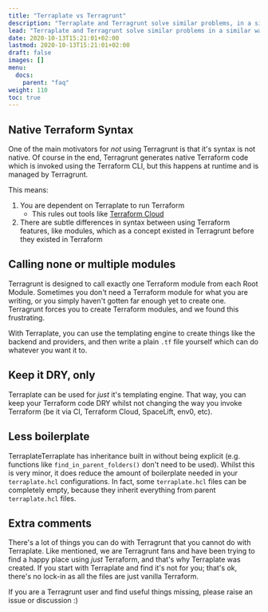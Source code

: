 ```yaml
---
title: "Terraplate vs Terragrunt"
description: "Terraplate and Terragrunt solve similar problems, in a similar way. So why create Terraplate?"
lead: "Terraplate and Terragrunt solve similar problems in a similar way. So why create Terraplate?"
date: 2020-10-13T15:21:01+02:00
lastmod: 2020-10-13T15:21:01+02:00
draft: false
images: []
menu:
  docs:
    parent: "faq"
weight: 110
toc: true
---
```


## Native Terraform Syntax

One of the main motivators for *not* using Terragrunt is that it's syntax is not native.
Of course in the end, Terragrunt generates native Terraform code which is invoked using the Terraform CLI, but this happens at runtime and is managed by Terragrunt.

This means:

1. You are dependent on Terraplate to run Terraform
   - This rules out tools like [Terraform Cloud](https://cloud.hashicorp.com/products/terraform)
2. There are subtle differences in syntax between using Terraform features, like modules, which as a concept existed in Terragrunt before they existed in Terraform

## Calling none or multiple modules

Terragrunt is designed to call exactly one Terraform module from each Root Module.
Sometimes you don't need a Terraform module for what you are writing, or you simply haven't gotten far enough yet to create one.
Terragrunt forces you to create Terraform modules, and we found this frustrating.

With Terraplate, you can use the templating engine to create things like the backend and providers, and then write a plain `.tf` file yourself which can do whatever you want it to.

## Keep it DRY, only

Terraplate can be used for *just* it's templating engine.
That way, you can keep your Terraform code DRY whilst not changing the way you invoke Terraform (be it via CI, Terraform Cloud, SpaceLift, env0, etc).

## Less boilerplate

TerraplateTerraplate has inheritance built in without being explicit (e.g. functions like `find_in_parent_folders()` don't need to be used).
Whilst this is very minor, it does reduce the amount of boilerplate needed in your `terraplate.hcl` configurations.
In fact, some `terraplate.hcl` files can be completely empty, because they inherit everything from parent `terraplate.hcl` files.

## Extra comments

There's a lot of things you can do with Terragrunt that you cannot do with Terraplate.
Like mentioned, we are Terragrunt fans and have been trying to find a happy place using *just* Terraform, and that's why Terraplate was created.
If you start with Terraplate and find it's not for you; that's ok, there's no lock-in as all the files are just vanilla Terraform.

If you are a Terragrunt user and find useful things missing, please raise an issue or discussion :)
